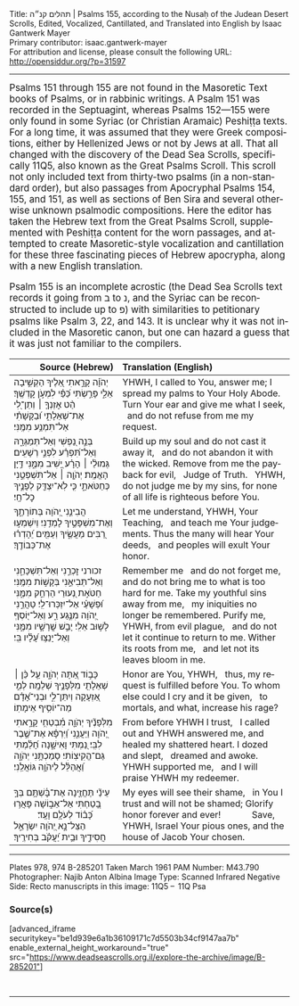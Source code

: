 <html>
<head></head>
<body>
Title: תהלים קנ״ה | Psalms 155, according to the Nusaḥ of the Judean Desert Scrolls, Edited, Vocalized, Cantillated, and Translated into English by Isaac Gantwerk Mayer<br />
Primary contributor: isaac.gantwerk-mayer<br />
For attribution and license, please consult the following URL: <a href="http://opensiddur.org/?p=31597">http://opensiddur.org/?p=31597</a>
<p />
<hr />

<div class="english" lang="en" style="font-size: 1.2em;">
Psalms 151 through 155 are not found in the Masoretic Text books of Psalms, or in rabbinic writings. A Psalm 151 was recorded in the Septuagint, whereas Psalms 152—155 were only found in some Syriac (or Christian Aramaic) Peshiṭṭa texts. For a long time, it was assumed that they were Greek compositions, either by Hellenized Jews or not by Jews at all. That all changed with the discovery of the Dead Sea Scrolls, specifically 11Q5, also known as the Great Psalms Scroll. This scroll not only included text from thirty-two psalms (in a non-standard order), but also passages from Apocryphal Psalms 154, 155, and 151, as well as sections of Ben Sira and several otherwise unknown psalmodic compositions. Here the editor has taken the Hebrew text from the Great Psalms Scroll, supplemented with Peshiṭṭa content for the worn passages, and attempted to create Masoretic-style vocalization and cantillation for these three fascinating pieces of Hebrew apocrypha, along with a new English translation.

Psalm 155 is an incomplete acrostic (the Dead Sea Scrolls text records it going from ב to נ, and the Syriac can be reconstructed to include up to פ) with similarities to petitionary psalms like Psalm 3, 22, and 143. It is unclear why it was not included in the Masoretic canon, but one can hazard a guess that it was just not familiar to the compilers.
</div>

<table style="margin-left: auto;margin-right: auto;" class="draggable">
<thead><tr><th id="x" style="text-align: right;">Source (Hebrew)</th><th style="text-align: left;">Translation (English)</th></tr></thead>
<tbody>
<tr><td style="vertical-align:top;">
<div class="liturgy" lang="he">
יְהֹוָ֗ה קָרָ֣אתִי אֵ֭לֶיךָ הַקְשִׁ֣יבָה אֵלַ֑י 
פָּרַ֣שְׂתִּי כַּ֝פַּ֗י לִמְעֹ֣ן קׇדְשֶֽׁךָ׃
הַ֨ט אׇזְנְךָ֤ ׀ וְתֵן־לִ֭י אֶת־שְׁאֵלָתִ֑י 
וּ֝בַקָּשָׁתִ֗י <span class="acrostic">אַ</span>ל־תִּמְנַ֥ע מִמֶּֽנִּי׃
</span></div></td>
 
<td style="vertical-align:top;">
<div class="english" lang="en">
YHWH, I called to You, answer me;
I spread my palms to Your Holy Abode.
Turn Your ear and give me what I seek,  <span class="acrostic">&nbsp;</span>
and do not refuse from me my request.
</div></td></tr>


<tr><td style="vertical-align:top;">
<div class="liturgy" lang="he">
<span class="acrostic">בְּ</span>נֵ֣ה נַ֭פְשִׁי וְאַל־תְּמַגְּרָ֑הּ 
וְאַל־תִּ֝פְרַ֗ע לִפְנֵ֣י רְשָׁעִֽים׃
<span class="acrostic">גְּ</span>מוּלֵ֨י ׀ הָרָ֗ע יָ֭שִׁיב מִמֶּ֑נִּי 
<span class="acrostic">דַּ֥</span>יָּן הָאֱמֶֽת׃
יְהֹוָ֤ה ׀ אַל־תִּשְׁפְּטֵ֣נִי כְּחַטֹּאתָ֑י
כִּ֤י לֹֽא־יִצְדַּ֖ק לְפָנֶ֣יךָ כׇל־חָֽי׃
</span></div></td>
 
<td style="vertical-align:top;">
<div class="english" lang="en">
Build up my soul and do not cast it away it, <span class="acrostic">&nbsp;</span>
and do not abandon it with the wicked.
Remove from me the payback for evil, <span class="acrostic">&nbsp;</span>
Judge of Truth. <span class="acrostic">&nbsp;</span>
YHWH, do not judge me by my sins,
for none of all life is righteous before You.
</div></td></tr>


<tr><td style="vertical-align:top;">
<div class="liturgy" lang="he">
<span class="acrostic">הֲ</span>בִינֵ֣נִי יְ֭הֹוָה בְּתוֹרָתֶ֑ךָ
וְאֶת־מִשְׁפָּטֶ֣יךָ לָמְדֵֽנִי׃
<span class="acrostic">וְ</span>יִשְׁמְע֣וּ רַ֭בִּים מַעֲשֶׂ֑יךָ
וְעַמִּ֖ים יֵ֝הָדְר֗וּ אֶת־כְּבוֹדֶֽךָ׃
</span></div></td>
 
<td style="vertical-align:top;">
<div class="english" lang="en">
Let me understand, YHWH, Your Teaching, <span class="acrostic">&nbsp;</span>
and teach me Your judgements.
Thus the many will hear Your deeds, <span class="acrostic">&nbsp;</span>
and peoples will exult Your honor.
</div></td></tr>


<tr><td style="vertical-align:top;">
<div class="liturgy" lang="he">
<span class="acrostic">ז</span>כורני זׇכְרֵ֣נִי 
וְאַל־תִּשְׁכָּחֵ֑נִי
וְאַל־תְּבִיאֵ֣נִי 
בְּקָשׁ֣וֹת מִמֶּֽנִּי׃
<span class="acrostic">חַ</span>טֹּא֣ת נְ֭עוּרַי הַרְחֵ֣ק מִמֶּ֑נִּי
וּ֝פְשָׁעַ֗י אַל־יִזְכְּרוּ־לִֽי׃
<span class="acrostic">טַ</span>הֲרֵ֣נִי יְ֭הֹוָה מִנֶּ֣גַע רַ֑ע
וְאַל־יּ֖וֹסְףְּ לָשׁ֣וּב אֵלִֽי׃
<span class="acrostic">יָ</span>בֵ֣שׁ שֳׁרָשָׁ֣יו מִמֶּ֑נִּי
וְאַל־יָנֵצּ֥וּ עָ֝לָ֗יו בִּֽי׃
</span></div></td>
 
<td style="vertical-align:top;">
<div class="english" lang="en">
Remember me <span class="acrostic">&nbsp;</span>
and do not forget me,
and do not bring me 
to what is too hard for me.
Take my youthful sins away from me, <span class="acrostic">&nbsp;</span>
my iniquities no longer be remembered.
Purify me, YHWH, from evil plague, <span class="acrostic">&nbsp;</span>
and do not let it continue to return to me.
Wither its roots from me, <span class="acrostic">&nbsp;</span>
and let not its leaves bloom in me.
</div></td></tr>


<tr><td style="vertical-align:top;">
<div class="liturgy" lang="he">
<span class="acrostic">כָּ</span>ב֣וֹד אַ֭תָּה יְהֹוָ֑ה
עַ֤ל כֵּ֨ן ׀ שְׁאֵלָתִ֖י מִלְּפָנֶ֣יךָ שְׁלֵמָֽה׃
<span class="acrostic">לְ</span>מִ֣י אַ֭זְעָקָה וְיִתֵּן־לִ֑י
וּבְנֵי־אָ֝דָ֗ם מַה־יוֹסִ֥יף אֵימָתֽוֹ׃
</span></div></td>
 
<td style="vertical-align:top;">
<div class="english" lang="en">
Honor are You, YHWH, <span class="acrostic">&nbsp;</span>
thus, my request is fulfilled before You. 
To whom else could I cry and it be given, <span class="acrostic">&nbsp;</span>
to mortals, and what, increase his rage?
</div></td></tr>


<tr><td style="vertical-align:top;">
<div class="liturgy" lang="he">
<span class="acrostic">מִ</span>לְּפָנֶ֘יךָ יְהֹוָ֢ה מִ֫בְטַחִ֥י 
קָרָ֣אתִי יְ֭הֹוָה וַיַּעֲנֵ֑נִי
וַ֝יִּרְפָּ֗א אֶת־שֶׁ֣בֶר לִבִּֽי׃
<span class="acrostic">נַ֭</span>מְתִּי וָאִישָׁ֑נָה
חָ֝לַ֗מְתִּי גַּם־הֱקִיצֽוֹתִי׃
<span class="acrostic">סָ</span>מַכְתָּ֥נִי יְהֹוָ֑ה
וַ֝אֲהַלֵּ֗ל לַיהֹוָ֥ה גּוֹאֲלֵֽנִי׃
</span></div></td>
 
<td style="vertical-align:top;">
<div class="english" lang="en">
From before YHWH I trust, <span class="acrostic">&nbsp;</span>
I called out and YHWH answered me,
and healed my shattered heart.
I dozed and slept, <span class="acrostic">&nbsp;</span>
dreamed and awoke.
YHWH supported me, <span class="acrostic">&nbsp;</span>
and I will praise YHWH my redeemer.
</div></td></tr>


<tr><td style="vertical-align:top;">
<div class="liturgy" lang="he">
<span class="acrostic">עֵ</span>ינַ֘י תֶּחֱזֶ֢ינָה אֶת־בׇּ֫שְׁתָּ֥ם
בְּךָ֣ בָ֭טַחְתִּי אַל־אֵב֑וֹשָׁה
<span class="acrostic">פָּ</span>אֲר֥וּ כָּ֝ב֗וֹד לְעֹלָ֥ם וָעֶֽד׃
&nbsp;
&nbsp;
&nbsp;
&nbsp;
&nbsp;
הַצֵּל־נָ֣א יְ֭הֹוָה יִשְׂרָאֵ֣ל חֲסִידֶ֑יךָ 
וּבֵ֥ית יַ֝עֲקֹ֗ב בְּחִירֶֽיךָ׃
</span></div></td>
 
<td style="vertical-align:top;">
<div class="english" lang="en">
My eyes will see their shame, <span class="acrostic">&nbsp;</span>
in You I trust and will not be shamed;
Glorify honor forever and ever! <span class="acrostic">&nbsp;</span>
&nbsp;
&nbsp;
&nbsp;
&nbsp;
&nbsp;
Save, YHWH, Israel Your pious ones,
and the house of Jacob Your chosen.
</div></td></tr>
</tbody></table>

<hr />

Plates 978, 974
B-285201 Taken March 1961
PAM Number: M43.790
Photographer: Najib Anton Albina
Image Type: Scanned Infrared Negative
Side: Recto
manuscripts in this image: 11Q5 –  11Q Psa

<h3>Source(s)</h3>

[advanced_iframe securitykey="be1d939e6a1b36109171c7d5503b34cf9147aa7b" enable_external_height_workaround="true" src="https://www.deadseascrolls.org.il/explore-the-archive/image/B-285201"]

&nbsp;

<hr />

&nbsp;
</body>
</html>